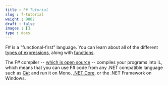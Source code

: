 ```yaml
---
title : F# Tutorial
slug : f-tutorial
weight : 9802
draft : false
images : []
type : docs
---
```


F# is a "functional-first" language. You can learn about all of the different [types of expressions](https://www.wikiod.com/docs/f%23/3559/types/12282/introduction-to-types#t=201607291550138973242), along with [functions](https://www.wikiod.com/docs/f%23/2525/functions/8352/basics-of-functions#t=201607291552183945256).

The F# compiler -- [which is open source](https://github.com/fsharp/fsharp#the-open-edition-of-the-f-compiler-core-library--tools) -- compiles your programs into IL, which means that you can use F# code from any .NET compatible language such as [C#](https://www.wikiod.com/docs/c%23/topics); and run it on Mono, [.NET Core](https://www.wikiod.com/docs/f%23/4404/f-on-net-core#t=201607291554043257071), or the .NET Framework on Windows.

